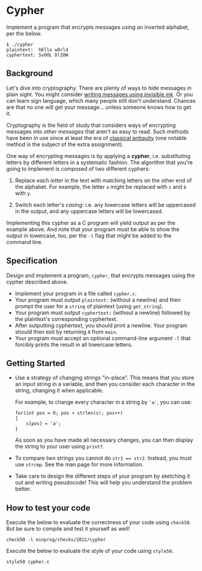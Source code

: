 # Cypher

Implement a program that encrypts messages using an inverted alphabet, per the below.

    $ ./cypher
    plaintext:  hEllo wOrld
    cyphertext: SvOOL DlIOW

## Background

Let's dive into cryptography. There are plenty of ways to hide messages in plain sight. You might consider [writing messages using invisible ink](https://en.wikipedia.org/wiki/Invisible_ink). Or you can learn sign language, which many people still don't understand. Chances are that no one will get your message... unless someone knows how to get it.

Cryptography is the field of study that considers ways of encrypting messages into _other messages_ that aren't as easy to read. Such methods have been in use since at least the era of [classical antiquity](https://en.wikipedia.org/wiki/History_of_cryptography) (one notable method is the subject of the extra assignment).

One way of encrypting messages is by applying a **cypher**, i.e. substituting letters by different letters in a systematic fashion. The algorithm that you're going to implement is composed of two different cyphers:

1. Replace _each letter_ in the text with matching letters on the other end of the alphabet. For example, the letter `a` might be replaced with `z` and `b` with `y`.

2. Switch each letter's _casing_: i.e. any lowercase letters will be uppercased in the output, and any uppercase letters will be lowercased.

Implementing this cypher as a C program will yield output as per the example above. And note that your program must be able to show the output in lowercase, too, per the `-l` flag that might be added to the command line.

## Specification

Design and implement a program, `cypher`, that encrypts messages using the cypher described above.

- Implement your program in a file called `cypher.c`.
- Your program must output `plaintext:` (without a newline) and then prompt the user for a `string` of plaintext (using `get_string`).
- Your program must output `cyphertext:` (without a newline) followed by the plaintext's corresponding cyphertext.
- After outputting cyphertext, you should print a newline. Your program should then exit by returning `0` from `main`.
- Your program must accept an optional command-line argument `-l` that forcibly prints the result in all lowercase letters.

## Getting Started

- Use a strategy of changing strings "in-place". This means that you store an input string in a variable, and then you consider each character in the string, changing it when applicable.

  For example, to change every character in a string by `'a'`, you can use:

      for(int pos = 0; pos < strlen(s); pos++)
      {
          s[pos] = 'a';
      }

  As soon as you have made all necessary changes, you can then display the string to your user using `printf`.

- To compare two strings you cannot do `str1 == str2`. Instead, you must use `strcmp`. See the man page for more information.

- Take care to design the different steps of your program by sketching it out and writing pseudocode! This will help you understand the problem better.

## How to test your code

Execute the below to evaluate the correctness of your code using `check50`. But be sure to compile and test it yourself as well!

    check50 -l minprog/checks/2022/cypher

Execute the below to evaluate the style of your code using `style50`.

    style50 cypher.c
